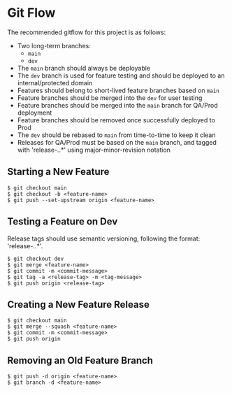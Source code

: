 # Git Flow

The recommended gitflow for this project is as follows:

* Two long-term branches:
  * `main`
  * `dev`
* The `main` branch should always be deployable
* The `dev` branch is used for feature testing and should be deployed to an internal/protected domain
* Features should belong to short-lived feature branches based on `main`
* Feature branches should be merged into the `dev` for user testing
* Feature branches should be merged into the `main` branch for QA/Prod deployment
* Feature branches should be removed once successfully deployed to Prod
* The `dev` should be rebased to `main` from time-to-time to keep it clean
* Releases for QA/Prod must be based on the `main` branch, and tagged with 'release-*.*.*' using major-minor-revision notation

## Starting a New Feature

```ssh
$ git checkout main
$ git checkout -b <feature-name>
$ git push --set-upstream origin <feature-name>
```

## Testing a Feature on Dev

Release tags should use semantic versioning, following the format: 'release-*.*.*'.

```ssh
$ git checkout dev
$ git merge <feature-name>
$ git commit -m <commit-message>
$ git tag -a <release-tag> -m <tag-message>
$ git push origin <release-tag>
```

## Creating a New Feature Release

```ssh
$ git checkout main
$ git merge --squash <feature-name>
$ git commit -m <commit-message>
$ git push origin
```

## Removing an Old Feature Branch

```ssh
$ git push -d origin <feature-name>
$ git branch -d <feature-name>
```
